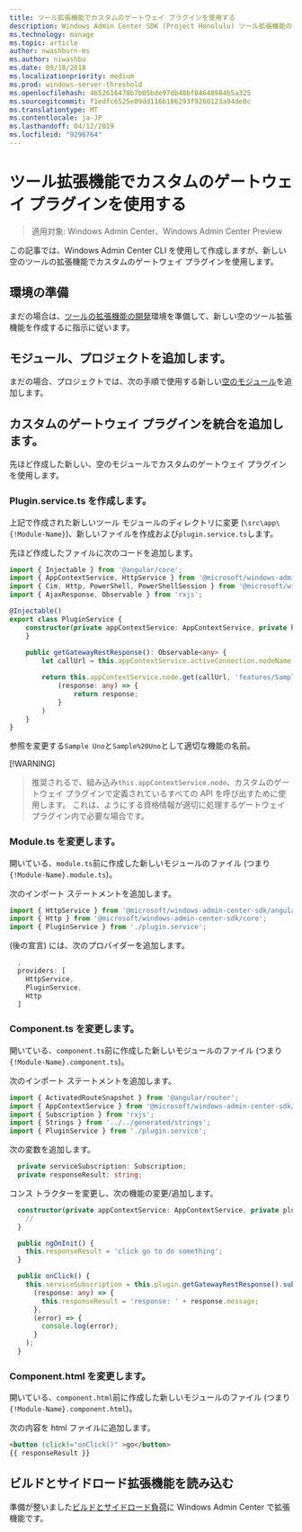 ```yaml
---
title: ツール拡張機能でカスタムのゲートウェイ プラグインを使用する
description: Windows Admin Center SDK (Project Honolulu) ツール拡張機能の開発 - ツール拡張機能でカスタムのゲートウェイ プラグインを使用
ms.technology: manage
ms.topic: article
author: nwashburn-ms
ms.author: niwashbu
ms.date: 09/18/2018
ms.localizationpriority: medium
ms.prod: windows-server-threshold
ms.openlocfilehash: 4652616478b7b05bde97db48bf84648984b5a325
ms.sourcegitcommit: f1edfc6525e09dd116b106293f9260123a94de0c
ms.translationtype: MT
ms.contentlocale: ja-JP
ms.lasthandoff: 04/12/2019
ms.locfileid: "9296764"
---
```

# ツール拡張機能でカスタムのゲートウェイ プラグインを使用する

>適用対象: Windows Admin Center、Windows Admin Center Preview

この記事では、Windows Admin Center CLI を使用して作成しますが、新しい空のツールの拡張機能でカスタムのゲートウェイ プラグインを使用します。

## 環境の準備 ##

まだの場合は、[ツールの拡張機能の開発](..\develop-tool.md)環境を準備して、新しい空のツール拡張機能を作成するに指示に従います。

## モジュール、プロジェクトを追加します。 ##

まだの場合、プロジェクトでは、次の手順で使用する新しい[空のモジュール](add-module.md)を追加します。  

## カスタムのゲートウェイ プラグインを統合を追加します。 ##

先ほど作成した新しい、空のモジュールでカスタムのゲートウェイ プラグインを使用します。

### Plugin.service.ts を作成します。

上記で作成された新しいツール モジュールのディレクトリに変更 (```\src\app\{!Module-Name}```)、新しいファイルを作成および```plugin.service.ts```します。

先ほど作成したファイルに次のコードを追加します。
``` ts
import { Injectable } from '@angular/core';
import { AppContextService, HttpService } from '@microsoft/windows-admin-center-sdk/angular';
import { Cim, Http, PowerShell, PowerShellSession } from '@microsoft/windows-admin-center-sdk/core';
import { AjaxResponse, Observable } from 'rxjs';

@Injectable()
export class PluginService {
    constructor(private appContextService: AppContextService, private http: Http) {
    }
    
    public getGatewayRestResponse(): Observable<any> {
        let callUrl = this.appContextService.activeConnection.nodeName;

        return this.appContextService.node.get(callUrl, 'features/Sample%20Uno').map(
            (response: any) => {
                return response;
            }
        )
    }
}
```

参照を変更する```Sample Uno```と```Sample%20Uno```として適切な機能の名前。

[!WARNING]
> 推奨されるで、組み込み```this.appContextService.node```、カスタムのゲートウェイ プラグインで定義されているすべての API を呼び出すために使用します。 これは、ようにする資格情報が適切に処理するゲートウェイ プラグイン内で必要な場合です。

### Module.ts を変更します。

開いている、```module.ts```前に作成した新しいモジュールのファイル (つまり```{!Module-Name}.module.ts```)。

次のインポート ステートメントを追加します。

``` ts
import { HttpService } from '@microsoft/windows-admin-center-sdk/angular';
import { Http } from '@microsoft/windows-admin-center-sdk/core';
import { PluginService } from './plugin.service';
```

(後の宣言) には、次のプロバイダーを追加します。

``` ts
  ,
  providers: [
    HttpService,
    PluginService,
    Http
  ]
```

### Component.ts を変更します。

開いている、```component.ts```前に作成した新しいモジュールのファイル (つまり```{!Module-Name}.component.ts```)。

次のインポート ステートメントを追加します。

``` ts
import { ActivatedRouteSnapshot } from '@angular/router';
import { AppContextService } from '@microsoft/windows-admin-center-sdk/angular';
import { Subscription } from 'rxjs';
import { Strings } from '../../generated/strings';
import { PluginService } from './plugin.service';
```

次の変数を追加します。

``` ts
  private serviceSubscription: Subscription;
  private responseResult: string;
```

コンス トラクターを変更し、次の機能の変更/追加します。

``` ts
  constructor(private appContextService: AppContextService, private plugin: PluginService) {
    //
  }

  public ngOnInit() {
    this.responseResult = 'click go to do something';
  }

  public onClick() {
    this.serviceSubscription = this.plugin.getGatewayRestResponse().subscribe(
      (response: any) => {
        this.responseResult = 'response: ' + response.message;
      },
      (error) => {
        console.log(error);
      }
    );
  }
```

### Component.html を変更します。 ###

開いている、```component.html```前に作成した新しいモジュールのファイル (つまり```{!Module-Name}.component.html```)。

次の内容を html ファイルに追加します。
``` html
<button (click)="onClick()" >go</button>
{{ responseResult }}
```

## ビルドとサイドロード拡張機能を読み込む

準備が整いました[ビルドとサイドロード負荷](..\develop-tool.md#build-and-side-load-your-extension)に Windows Admin Center で拡張機能です。
